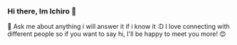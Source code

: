### Hi there, Im Ichiro 👋
💬 Ask me about anything i will answer it if i know it :D
I love connecting with different people so if you want to say hi, I'll be happy to meet you more! 😊
